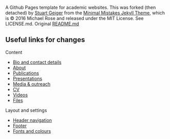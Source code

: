 A Github Pages template for academic websites. This was forked (then detached) by [Stuart Geiger](https://github.com/staeiou) from
the [Minimal Mistakes Jekyll Theme](https://mmistakes.github.io/minimal-mistakes/), which is © 2016 Michael Rose and released under
the MIT License. See LICENSE.md. Original [README.md](https://github.com/academicpages/academicpages.github.io#readme)

## Useful links for changes

Content

- [Bio and contact details](https://github.com/milankl/milankl.github.io/blob/main/_config.yml)
- [About](https://github.com/milankl/milankl.github.io/edit/main/_pages/publications.md)
- [Publications](https://github.com/milankl/milankl.github.io/edit/main/_pages/publications.md)
- [Presentations](https://github.com/milankl/milankl.github.io/edit/main/_pages/presentations.md)
- [Media & outreach](https://github.com/milankl/milankl.github.io/blob/main/_pages/media_coverage.md)
- [CV](https://github.com/milankl/milankl.github.io/edit/main/_pages/cv.md)
- [Videos](https://github.com/milankl/milankl.github.io/edit/main/_pages/video.md)
- [Files](https://github.com/milankl/milankl.github.io/tree/main/files)

Layout and settings

- [Header navigation](https://github.com/milankl/milankl.github.io/blob/main/_data/navigation.yml)
- [Footer](https://github.com/milankl/milankl.github.io/blob/main/_includes/footer/custom.html)
- [Fonts and colours](https://github.com/milankl/milankl.github.io/blob/main/_sass/_variables.scss)
